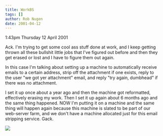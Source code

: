 ```yaml
---
title: WorkBS
tags: []
author: Rob Nugen
date: 2001-04-12
---
```


<p class=date>1:43pm Thursday 12 April 2001</p>

<p>Ack.  I'm trying to get some cool ass stuff done at
work, and I keep getting thrown all these bullshit
little jobs that I've figured out before and then they
get erased or lost and I have to figure them out
again.</p>

<p>In this case I'm talking about setting up a machine
to automatically receive emails to a certain address,
strip off the attachment if one exists, reply to the
user "we got yer attachment" email, and reply "try
again, dumbhead" if there was no attachment.</p>

<p>I set it up once about a year ago and then the
machine got reformatted, effectively erasing my work. 
Then I set it up again about 6 months ago and the same
thing happened.  NOW I'm putting it on a machine and
the same thing will happen again because this machine
is slated to be part of our web-server farm, and we
don't have a machine allocated just for this email
stripping service. Gack.</p>

<p><img src="/images/rob/wL-ROB.gif"/></p>
